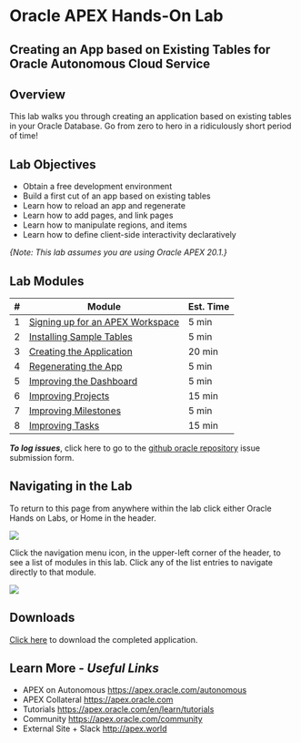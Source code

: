 # Oracle APEX Hands-On Lab

## Creating an App based on Existing Tables for Oracle Autonomous Cloud Service

## Overview

This lab walks you through creating an application based on existing tables in your Oracle Database. Go from zero to hero in a ridiculously short period of time!

## Lab Objectives

* Obtain a free development environment
* Build a first cut of an app based on existing tables
* Learn how to reload an app and regenerate
* Learn how to add pages, and link pages
* Learn how to manipulate regions, and items
* Learn how to define client-side interactivity declaratively

*{Note: This lab assumes you are using Oracle APEX 20.1.}*

## Lab Modules

| # | Module | Est. Time |
| --- | --- | --- |
| 1 | [Signing up for an APEX Workspace](1-sign-up-apex.md) | 5 min |
| 2 | [Installing Sample Tables](2-installing-sample-tables.md) | 5 min |
| 3 | [Creating the Application](3-create-app.md) | 20 min |
| 4 | [Regenerating the App](4-regenerate-app.md) | 5 min |
| 5 | [Improving the Dashboard](5-improving-dashboard.md) | 5 min |
| 6 | [Improving Projects](6-improving-projects.md) | 15 min |
| 7 | [Improving Milestones](7-improving-milestones.md) | 5 min |
| 8 | [Improving Tasks](8-improving-tasks.md) | 15 min |

***To log issues***, click here to go to the [github oracle repository](https://github.com/oracle/learning-library/issues/new) issue submission form.

## Navigating in the Lab
To return to this page from anywhere within the lab click either Oracle Hands on Labs, or Home in the header.

![](images/0/lab-header.png)

Click the navigation menu icon, in the upper-left corner of the header, to see a list of modules in this lab. Click any of the list entries to navigate directly to that module.

![](images/0/lab-menu.png)

## Downloads

[Click here](existingtables-app.sql) to download the completed application. 

## Learn More - *Useful Links*

- APEX on Autonomous   https://apex.oracle.com/autonomous
- APEX Collateral   https://apex.oracle.com
- Tutorials   https://apex.oracle.com/en/learn/tutorials
- Community   https://apex.oracle.com/community
- External Site + Slack   http://apex.world

